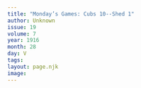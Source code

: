 ```yaml
---
title: "Monday’s Games: Cubs 10--Shed 1"
author: Unknown
issue: 19
volume: 7
year: 1916
month: 28
day: V
tags:
layout: page.njk
image:
---
```





